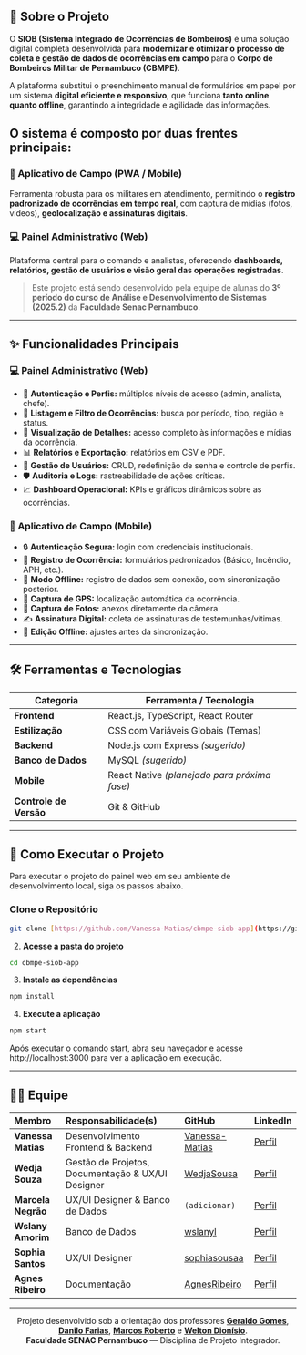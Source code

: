 ## 📌 Sobre o Projeto

O **SIOB (Sistema Integrado de Ocorrências de Bombeiros)** é uma solução digital completa desenvolvida para **modernizar e otimizar o processo de coleta e gestão de dados de ocorrências em campo** para o **Corpo de Bombeiros Militar de Pernambuco (CBMPE)**.

A plataforma substitui o preenchimento manual de formulários em papel por um sistema **digital eficiente e responsivo**, que funciona **tanto online quanto offline**, garantindo a integridade e agilidade das informações.

## O sistema é composto por duas frentes principais:

### 📱 Aplicativo de Campo (PWA / Mobile)
Ferramenta robusta para os militares em atendimento, permitindo o **registro padronizado de ocorrências em tempo real**, com captura de mídias (fotos, vídeos), **geolocalização e assinaturas digitais**.

### 💻 Painel Administrativo (Web)
Plataforma central para o comando e analistas, oferecendo **dashboards, relatórios, gestão de usuários e visão geral das operações registradas**.

> Este projeto está sendo desenvolvido pela equipe de alunas do **3º período do curso de Análise e Desenvolvimento de Sistemas (2025.2)** da **Faculdade Senac Pernambuco**.

---

## ✨ Funcionalidades Principais

### 💻 Painel Administrativo (Web)
- 🔑 **Autenticação e Perfis:** múltiplos níveis de acesso (admin, analista, chefe).  
- 🔎 **Listagem e Filtro de Ocorrências:** busca por período, tipo, região e status.  
- 📄 **Visualização de Detalhes:** acesso completo às informações e mídias da ocorrência.  
- 📊 **Relatórios e Exportação:** relatórios em CSV e PDF.  
- 👤 **Gestão de Usuários:** CRUD, redefinição de senha e controle de perfis.  
- 🛡️ **Auditoria e Logs:** rastreabilidade de ações críticas.  
- 📈 **Dashboard Operacional:** KPIs e gráficos dinâmicos sobre as ocorrências.  

### 📱 Aplicativo de Campo (Mobile)
- 🔒 **Autenticação Segura:** login com credenciais institucionais.  
- 📝 **Registro de Ocorrência:** formulários padronizados (Básico, Incêndio, APH, etc.).  
- 📴 **Modo Offline:** registro de dados sem conexão, com sincronização posterior.  
- 📍 **Captura de GPS:** localização automática da ocorrência.  
- 📸 **Captura de Fotos:** anexos diretamente da câmera.  
- ✍️ **Assinatura Digital:** coleta de assinaturas de testemunhas/vítimas.  
- 🔄 **Edição Offline:** ajustes antes da sincronização.  

---

## 🛠️ Ferramentas e Tecnologias

| Categoria | Ferramenta / Tecnologia |
|------------|--------------------------|
| **Frontend** | React.js, TypeScript, React Router |
| **Estilização** | CSS com Variáveis Globais (Temas) |
| **Backend** | Node.js com Express *(sugerido)* |
| **Banco de Dados** | MySQL  *(sugerido)* |
| **Mobile** | React Native *(planejado para próxima fase)* |
| **Controle de Versão** | Git & GitHub |

---

## 🚀 Como Executar o Projeto

Para executar o projeto do painel web em seu ambiente de desenvolvimento local, siga os passos abaixo.

### Clone o Repositório
```bash
git clone [https://github.com/Vanessa-Matias/cbmpe-siob-app](https://github.com/Vanessa-Matias/cbmpe-siob-app)
```

2. **Acesse a pasta do projeto**
```bash
cd cbmpe-siob-app
```

3. **Instale as dependências**
```bash
npm install
```

4. **Execute a aplicação**
```bash
npm start
```

Após executar o comando start, abra seu navegador e acesse http://localhost:3000 para ver a aplicação em execução.

---

## 👩‍💻 Equipe

| Membro             | Responsabilidade(s)                               | GitHub                                                     | LinkedIn                                                              |
| :----------------- | :------------------------------------------------ | :--------------------------------------------------------- | :-------------------------------------------------------------------- |
| **Vanessa Matias** | Desenvolvimento Frontend & Backend              | [Vanessa-Matias](https://github.com/Vanessa-Matias)        | [Perfil](https://www.linkedin.com/in/vanessamatiasdev/)               |
| **Wedja Souza** | Gestão de Projetos, Documentação & UX/UI Designer | [WedjaSousa](https://github.com/WedjaSousa)                | [Perfil](https://www.linkedin.com/in/wedja-sousa-43639b19b/)           |
| **Marcela Negrão** | UX/UI Designer & Banco de Dados                   | `(adicionar)`                                              | [Perfil](https://www.linkedin.com/in/marcela-negrão-0974582a5/)        |
| **Wslany Amorim** | Banco de Dados                                    | [wslanyl](https://github.com/wslanyl)                      | [Perfil](https://www.linkedin.com/in/wslanylima/)                     |
| **Sophia Santos** | UX/UI Designer                                    | [sophiasousaa](https://github.com/sophiasousaa)            | [Perfil](https://www.linkedin.com/in/santos-sophia/)                  |
| **Agnes Ribeiro** | Documentação                                      | [AgnesRibeiro](https://github.com/AgnesRibeiro) | [Perfil](https://www.linkedin.com/in/agnes-ribeiro-6446392ab/)        |

---

<p align="center">
  Projeto desenvolvido sob a orientação dos professores
  <b><a href="https://www.linkedin.com/in/geraldogomes/" target="_blank">Geraldo Gomes</a></b>,
  <b><a href="https://www.linkedin.com/in/dansoaresfarias/" target="_blank">Danilo Farias</a></b>,
  <b><a href="https://www.linkedin.com/in/marcos-tenorio/" target="_blank">Marcos Roberto</a></b> e
  <b><a href="https://www.linkedin.com/in/weltondionisio/" target="_blank">Welton Dionísio</a></b>.<br>
  <b>Faculdade SENAC Pernambuco</b> — Disciplina de Projeto Integrador.
</p>
